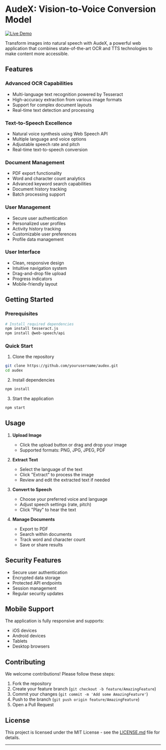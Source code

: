 #  AudeX: Vision-to-Voice Conversion Model

[![Live Demo](https://img.shields.io/badge/Live%20Demo-Visit%20Website-brightgreen.svg)](https://aumkeshchaudhary.github.io/AudeX_web/)

Transform images into natural speech with AudeX, a powerful web application that combines state-of-the-art OCR and TTS technologies to make content more accessible.

##  Features

###  Advanced OCR Capabilities
- Multi-language text recognition powered by Tesseract
- High-accuracy extraction from various image formats
- Support for complex document layouts
- Real-time text detection and processing

###  Text-to-Speech Excellence
- Natural voice synthesis using Web Speech API
- Multiple language and voice options
- Adjustable speech rate and pitch
- Real-time text-to-speech conversion

###  Document Management
- PDF export functionality
- Word and character count analytics
- Advanced keyword search capabilities
- Document history tracking
- Batch processing support

###  User Management
- Secure user authentication
- Personalized user profiles
- Activity history tracking
- Customizable user preferences
- Profile data management

###  User Interface
- Clean, responsive design
- Intuitive navigation system
- Drag-and-drop file upload
- Progress indicators
- Mobile-friendly layout

##  Getting Started

### Prerequisites
```bash
# Install required dependencies
npm install tesseract.js
npm install @web-speech/api
```

### Quick Start
1. Clone the repository
```bash
git clone https://github.com/yourusername/audex.git
cd audex
```

2. Install dependencies
```bash
npm install
```

3. Start the application
```bash
npm start
```

##  Usage

1. **Upload Image**
   - Click the upload button or drag and drop your image
   - Supported formats: PNG, JPG, JPEG, PDF

2. **Extract Text**
   - Select the language of the text
   - Click "Extract" to process the image
   - Review and edit the extracted text if needed

3. **Convert to Speech**
   - Choose your preferred voice and language
   - Adjust speech settings (rate, pitch)
   - Click "Play" to hear the text

4. **Manage Documents**
   - Export to PDF
   - Search within documents
   - Track word and character count
   - Save or share results



##  Security Features

- Secure user authentication
- Encrypted data storage
- Protected API endpoints
- Session management
- Regular security updates

##  Mobile Support

The application is fully responsive and supports:
- iOS devices
- Android devices
- Tablets
- Desktop browsers

##  Contributing

We welcome contributions! Please follow these steps:

1. Fork the repository
2. Create your feature branch (`git checkout -b feature/AmazingFeature`)
3. Commit your changes (`git commit -m 'Add some AmazingFeature'`)
4. Push to the branch (`git push origin feature/AmazingFeature`)
5. Open a Pull Request


##  License

This project is licensed under the MIT License - see the [LICENSE.md](LICENSE.md) file for details.

---
